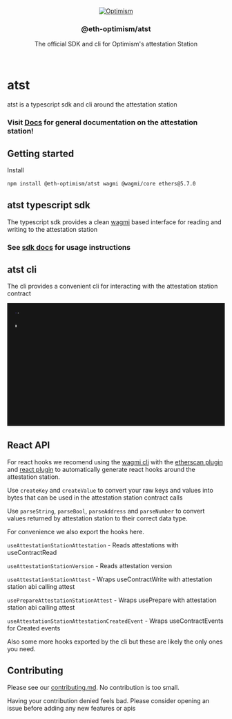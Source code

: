 <div align="center">
  <br />
  <br />
  <a href="https://optimism.io"><img alt="Optimism" src="https://raw.githubusercontent.com/ethereum-optimism/brand-kit/main/assets/svg/OPTIMISM-R.svg" width=600></a>
  <br />
  <h3>@eth-optimism/atst</h3> The official SDK and cli for Optimism's attestation Station
  <br />
</div>

<p align="center">

<p>
<a href="https://www.npmjs.com/package/@eth-optimism/atst" target="\_parent">
<img alt="" src="https://img.shields.io/npm/dm/@eth-optimism/atst.svg" />
</a>

# atst

atst is a typescript sdk and cli around the attestation station

### Visit [Docs](https://community.optimism.io/docs/governance/attestation-station/) for general documentation on the attestation station!

## Getting started

Install

```bash
npm install @eth-optimism/atst wagmi @wagmi/core ethers@5.7.0
```

## atst typescript sdk

The typescript sdk provides a clean [wagmi](https://wagmi.sh/) based interface for reading and writing to the attestation station

### See [sdk docs](https://github.com/ethereum-optimism/optimism/blob/develop/packages/atst/docs/sdk.md) for usage instructions

## atst cli

The cli provides a convenient cli for interacting with the attestation station contract

![preview](./assets/preview.gif)

## React API

For react hooks we recomend using the [wagmi cli](https://wagmi.sh/cli/getting-started) with the [etherscan plugin](https://wagmi.sh/cli/plugins/etherscan) and [react plugin](https://wagmi.sh/cli/plugins/react) to automatically generate react hooks around the attestation station.

Use `createKey` and `createValue` to convert your raw keys and values into bytes that can be used in the attestation station contract calls

Use `parseString`, `parseBool`, `parseAddress` and `parseNumber` to convert values returned by attestation station to their correct data type.

For convenience we also export the hooks here.

`useAttestationStationAttestation` - Reads attestations with useContractRead

`useAttestationStationVersion` - Reads attestation version

`useAttestationStationAttest` - Wraps useContractWrite with attestation station abi calling attest

`usePrepareAttestationStationAttest` - Wraps usePrepare with attestation station abi calling attest

`useAttestationStationAttestationCreatedEvent` - Wraps useContractEvents for Created events

Also some more hooks exported by the cli but these are likely the only ones you need.

## Contributing

Please see our [contributing.md](docs/contributing.md). No contribution is too small.

Having your contribution denied feels bad. Please consider opening an issue before adding any new features or apis
